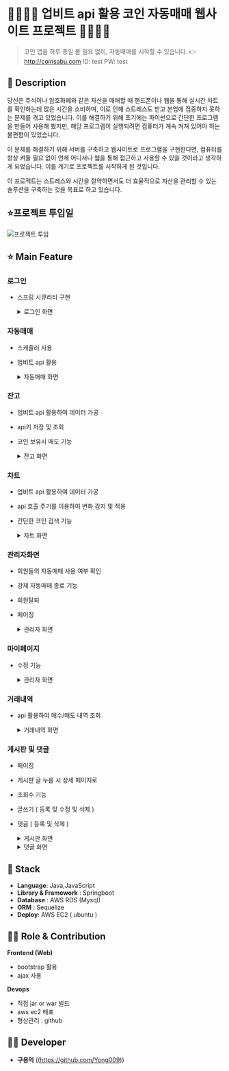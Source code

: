 
# 👨‍👩‍👦‍👦 업비트 api 활용 코인 자동매매 웹사이트 프로젝트 👨‍👩‍👦‍👦 

> 코인 앱을 하루 종일 볼 필요 없이, 자동매매를 시작할 수 있습니다. 👉 http://coinsabu.com
ID: test
PW: test

## 📖 Description

당신은 주식이나 암호화폐와 같은 자산을 매매할 때 핸드폰이나 웹을 통해 실시간 차트를 확인하는데 많은 시간을 소비하며, 이로 인해 스트레스도 받고 본업에 집중하지 못하는 문제를 겪고 있었습니다. 이를 해결하기 위해 초기에는 파이썬으로 간단한 프로그램을 만들어 사용해 봤지만, 해당 프로그램이 실행되려면 컴퓨터가 계속 켜져 있어야 하는 불편함이 있었습니다.

이 문제를 해결하기 위해 서버를 구축하고 웹사이트로 프로그램을 구현한다면, 컴퓨터를 항상 켜둘 필요 없이 언제 어디서나 웹을 통해 접근하고 사용할 수 있을 것이라고 생각하게 되었습니다. 이를 계기로 프로젝트를 시작하게 된 것입니다.

이 프로젝트는 스트레스와 시간을 절약하면서도 더 효율적으로 자산을 관리할 수 있는 솔루션을 구축하는 것을 목표로 하고 있습니다.

## ⭐프로젝트 투입일 

<img src="https://github.com/user-attachments/assets/210e9ed2-e9f0-4932-a1ce-da6d63a52dd2" alt="프로젝트 투입"/>

## ⭐ Main Feature
### 로그인
- 스프링 시큐리티 구현

    <details>
    <summary>로그인 화면</summary>
       
    <img src="https://github.com/user-attachments/assets/71a5ef2d-b168-4291-9ef6-d96db078e5c5" alt="로그인화면"/>
        
    </details>


### 자동매매
- 스케줄러 사용
- 업비트 api 활용

    <details>
    <summary>자동매매 화면</summary>
       
    <img src="https://github.com/user-attachments/assets/317b6a38-9312-409c-9cd4-da3cf4461c63" alt="자동매매 화면"/>
        
    </details>


### 잔고
- 업비트 api 활용하여 데이터 가공
- api키 저장 및 조회
- 코인 보유시 매도 기능 

    <details>
    <summary>잔고 화면</summary>
       
    <img src="https://github.com/user-attachments/assets/79221ab3-fa3d-4f58-968c-f02e706f0129" alt="잔고 화면"/>
        
    </details>


### 차트
- 업비트 api 활용하여 데이터 가공
- api 호출 주기를 이용하여 변화 감지 및 적용
- 간단한 코인 검색 기능

    <details>
    <summary>차트 화면</summary>
       
    <img src="https://github.com/user-attachments/assets/f61b3192-98e3-4d7a-ac18-f0cc78a3c84c" alt="차트 화면"/>
        
    </details>


### 관리자화면
- 회원들의 자동매매 사용 여부 확인
- 강제 자동매매 종료 기능
- 회원탈퇴
- 페이징

    <details>
    <summary>관리자 화면</summary>
       
    <img src="https://github.com/user-attachments/assets/035eeebf-e8d4-48f1-b1dd-4605154c4450" alt="관리자 화면"/>
        
    </details>


### 마이페이지
- 수정 기능

    <details>
    <summary>관리자 화면</summary>
       
    <img src="https://github.com/user-attachments/assets/9d8df70d-910f-400a-ab37-8e7d09f8fd8d" alt="마이페이지 화면"/>
        
    </details>


### 거래내역
- api 활용하여 매수/매도 내역 조회

    <details>
    <summary>거래내역 화면</summary>
       
    <img src="https://github.com/user-attachments/assets/f59687d8-ffb2-4877-8df1-25e1f732d22a" alt="거래내역 화면"/>
        
    </details>


### 게시판 및 댓글
- 페이징
- 게시판 글 누를 시 상세 페이지로
- 조회수 기능
- 글쓰기 ( 등록 및 수정 및 삭제 )
- 댓글 ( 등록 및 삭제 )

    <details>
    <summary>게시판 화면</summary>
       
    <img src="https://github.com/user-attachments/assets/09c962aa-c97d-4b4f-9554-5eb30c8f5e1c" alt="게시판 화면"/>
        
    </details>
    <details>
    <summary>댓글 화면</summary>
       
    <img src="https://github.com/user-attachments/assets/7f3d7393-a92a-4a49-a54f-67f849d58c4a" alt="댓글 화면"/>
        
    </details>

   
## 🔧 Stack
- **Language**: Java,JavaScript
- **Library & Framework** : Springboot
- **Database** : AWS RDS (Mysql)
- **ORM** : Sequelize
- **Deploy**: AWS EC2 ( ubuntu ) 

## 👨‍💻 Role & Contribution

**Frontend (Web)**

- bootstrap 활용
- ajax 사용

**Devops**
- 직접 jar or war 빌드
- aws ec2 배포
- 형상관리 : github


## 👨‍💻 Developer
*  **구용억** ((https://github.com/Yong009))

